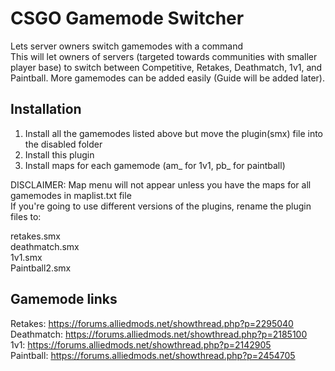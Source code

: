 # CSGO Gamemode Switcher
Lets server owners switch gamemodes with a command  
This will let owners of servers (targeted towards communities with smaller player base) to switch between Competitive, Retakes, Deathmatch, 1v1, and Paintball. More gamemodes can be added easily (Guide will be added later).  
## Installation  
1. Install all the gamemodes listed above but move the plugin(smx) file into the disabled folder
2. Install this plugin
3. Install maps for each gamemode (am_ for 1v1, pb_ for paintball)
  
DISCLAIMER: Map menu will not appear unless you have the maps for all gamemodes in maplist.txt file  
If you're going to use different versions of the plugins, rename the plugin files to:  
  
retakes.smx  
deathmatch.smx  
1v1.smx  
Paintball2.smx  
## Gamemode links  
Retakes: https://forums.alliedmods.net/showthread.php?p=2295040  
Deathmatch: https://forums.alliedmods.net/showthread.php?p=2185100  
1v1: https://forums.alliedmods.net/showthread.php?p=2142905  
Paintball: https://forums.alliedmods.net/showthread.php?p=2454705  
